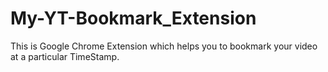 # My-YT-Bookmark_Extension
This is Google Chrome Extension which helps you to bookmark your video at a particular TimeStamp.
